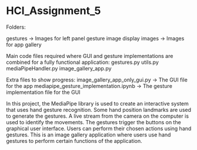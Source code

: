 # HCI_Assignment_5

Folders:


gestures -> Images for left panel gesture image display
images -> Images for app gallery

Main code files required where GUI and gesture implementations are combined for a fully functional application:
gestures.py
utils.py
mediaPipeHandler.py
image_gallery_app.py

Extra files to show progress:
image_gallery_app_only_gui.py -> The GUI file for the app
mediapipe_gesture_implementation.ipynb -> The gesture implementation file for the GUI


In this project, the MediaPipe library is used to create an interactive system that uses hand gesture recognition. Some hand position landmarks are used to generate the gestures. A live stream from the camera on the computer is used to identify the movements. The gestures trigger the buttons on the graphical user interface. Users can perform their chosen actions using hand gestures. This is an image gallery application where users use hand gestures to perform certain functions of the application.
